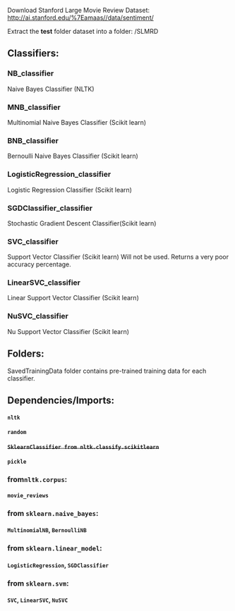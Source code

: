 Download Stanford Large Movie Review Dataset: http://ai.stanford.edu/%7Eamaas//data/sentiment/

Extract the **test** folder dataset into a folder:
/SLMRD

## Classifiers:

### NB_classifier
   Naive Bayes Classifier (NLTK)
### MNB_classifier
   Multinomial Naive Bayes Classifier (Scikit learn)
### BNB_classifier
   Bernoulli Naive Bayes Classifier (Scikit learn)
### LogisticRegression_classifier
   Logistic Regression Classifier (Scikit learn)
### SGDClassifier_classifier 
   Stochastic Gradient Descent Classifier(Scikit learn)
### SVC_classifier
   Support Vector Classifier (Scikit learn)
   Will not be used. Returns a very poor accuracy percentage.
### LinearSVC_classifier
   Linear Support Vector Classifier (Scikit learn)
### NuSVC_classifier
   Nu Support Vector Classifier (Scikit learn)

## Folders:
   SavedTrainingData folder contains pre-trained training data for each classifier.
   
## Dependencies/Imports:
####  `nltk`
####  `random`
####  ~~`SklearnClassifier from nltk.classify.scikitlearn`~~
####  `pickle`
###  from`nltk.corpus`:
#### `movie_reviews`
### from `sklearn.naive_bayes`:
####  `MultinomialNB`, `BernoulliNB`
### from `sklearn.linear_model`:
####  `LogisticRegression`, `SGDClassifier`
### from `sklearn.svm`:
####  `SVC`, `LinearSVC`, `NuSVC`